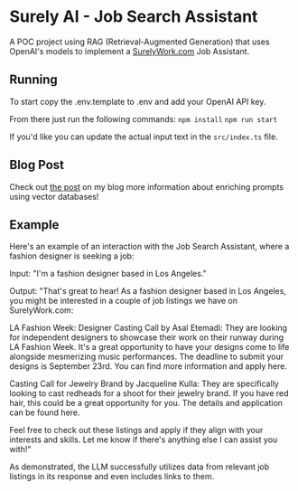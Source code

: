 # Surely AI - Job Search Assistant

A POC project using RAG (Retrieval-Augmented Generation) that uses OpenAI's models to 
implement a [SurelyWork.com](https://surelywork.com/) Job Assistant. 

## Running

To start copy the .env.template to .env and add your OpenAI API key.


From there just run the following commands:
`npm install`
`npm run start`

If you'd like you can update the actual input text in the `src/index.ts` file.

## Blog Post

Check out [the post](https://www.ericventor.com/posts/leveraging-vector-stores-for-LLM-prompts) on my blog more information about enriching prompts
using vector databases!

## Example

Here's an example of an interaction with the Job Search Assistant, where a fashion designer is seeking a job:

Input: "I'm a fashion designer based in Los Angeles."

Output:
"That's great to hear! As a fashion designer based in Los Angeles, you might be interested in a couple of job listings we have on SurelyWork.com:

LA Fashion Week: Designer Casting Call by Asal Etemadi: They are looking for independent designers to showcase their work on their runway during LA Fashion Week. It's a great opportunity to have your designs come to life alongside mesmerizing music performances. The deadline to submit your designs is September 23rd. You can find more information and apply here.

Casting Call for Jewelry Brand by Jacqueline Kulla: They are specifically looking to cast redheads for a shoot for their jewelry brand. If you have red hair, this could be a great opportunity for you. The details and application can be found here.

Feel free to check out these listings and apply if they align with your interests and skills. Let me know if there's anything else I can assist you with!"

As demonstrated, the LLM successfully utilizes data from relevant job listings in its response and even includes links to them.